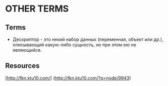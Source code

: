 # OTHER TERMS

## Terms
- Дескриптор - это некий набор данных (переменная, объект или др.), описывающий какую-либо сущность, но при этом ею не являющийся.

## Resources
[http://fkn.ktu10.com/] (http://fkn.ktu10.com/?q=node/9943)